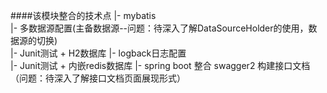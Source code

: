 ####该模块整合的技术点
 |- mybatis  
 |- 多数据源配置(主备数据源--问题：待深入了解DataSourceHolder的使用，数据源的切换)  
 |- Junit测试 + H2数据库
 |- logback日志配置  
 |- Junit测试 + 内嵌redis数据库 
 |- spring boot 整合 swagger2 构建接口文档（问题：待深入了解接口文档页面展现形式）